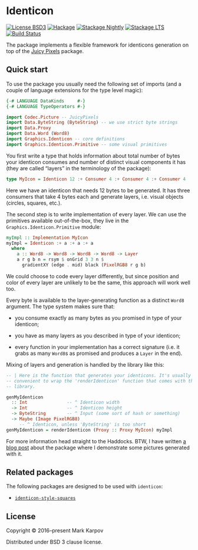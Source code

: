 # Identicon

[![License BSD3](https://img.shields.io/badge/license-BSD3-brightgreen.svg)](http://opensource.org/licenses/BSD-3-Clause)
[![Hackage](https://img.shields.io/hackage/v/identicon.svg?style=flat)](https://hackage.haskell.org/package/identicon)
[![Stackage Nightly](http://stackage.org/package/identicon/badge/nightly)](http://stackage.org/nightly/package/identicon)
[![Stackage LTS](http://stackage.org/package/identicon/badge/lts)](http://stackage.org/lts/package/identicon)
[![Build Status](https://travis-ci.org/mrkkrp/identicon.svg?branch=master)](https://travis-ci.org/mrkkrp/identicon)

The package implements a flexible framework for identicons generation on top
of the [Juicy Pixels](https://hackage.haskell.org/package/JuicyPixels)
package.

## Quick start

To use the package you usually need the following set of imports (and a
couple of language extensions for the type level magic):

```haskell
{-# LANGUAGE DataKinds     #-}
{-# LANGUAGE TypeOperators #-}

import Codec.Picture -- JuicyPixels
import Data.ByteString (ByteString) -- we use strict byte strings
import Data.Proxy
import Data.Word (Word8)
import Graphics.Identicon -- core definitions
import Graphics.Identicon.Primitive -- some visual primitives
```

You first write a type that holds information about total number of bytes
your identicon consumes and number of distinct visual components it has
(they are called “layers” in the terminology of the package):

```haskell
type MyIcon = Identicon 12 :+ Consumer 4 :+ Consumer 4 :+ Consumer 4
```

Here we have an identicon that needs 12 bytes to be generated. It has three
consumers that take 4 bytes each and generate layers, i.e. visual objects
(circles, squares, etc.).

The second step is to write implementation of every layer. We can use the
primitives available out-of-the-box, they live in the
`Graphics.Identicon.Primitive` module:

```haskell
myImpl :: Implementation MyIcon
myImpl = Identicon :+ a :+ a :+ a
  where
    a :: Word8 -> Word8 -> Word8 -> Word8 -> Layer
    a r g b n = rsym $ onGrid 3 3 n $
      gradientXY (edge . mid) black (PixelRGB8 r g b)
```

We could choose to code every layer differently, but since position and
color of every layer are unlikely to be the same, this approach will work
well too.

Every byte is available to the layer-generating function as a distinct
`Word8` argument. The type system makes sure that:

* you consume exactly as many bytes as you promised in type of your
  identicon;

* you have as many layers as you described in type of your identicon;

* every function in your implementation has a correct signature (i.e. it
  grabs as many `Word8`s as promised and produces a `Layer` in the end).

Mixing of layers and generation is handled by the library like this:

```haskell
-- | Here is the function that generates your identicons. It's usually
-- convenient to wrap the 'renderIdenticon' function that comes with the
-- library.

genMyIdenticon
  :: Int               -- ^ Identicon width
  -> Int               -- ^ Identicon height
  -> ByteString        -- ^ Input (some sort of hash or something)
  -> Maybe (Image PixelRGB8)
     -- ^ Identicon, unless 'ByteString' is too short
genMyIdenticon = renderIdenticon (Proxy :: Proxy MyIcon) myImpl
```

For more information head straight to the Haddocks. BTW, I have
written
[a blog post](https://markkarpov.com/post/the-identicon-package.html) about
the package where I demonstrate some pictures generated with it.

## Related packages

The following packages are designed to be used with `identicon`:

* [`identicon-style-squares`](https://hackage.haskell.org/package/identicon-style-squares)

## License

Copyright © 2016–present Mark Karpov

Distributed under BSD 3 clause license.
